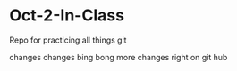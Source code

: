 # Oct-2-In-Class
Repo for practicing all things git 

changes changes bing bong
more changes right on git hub 
